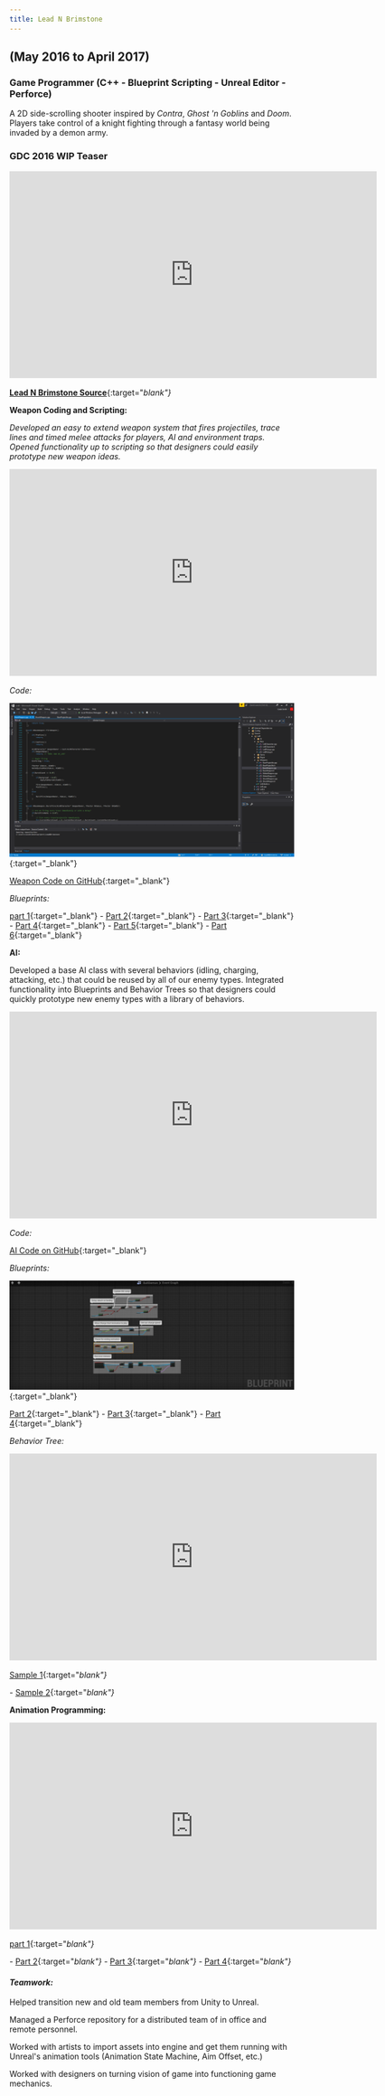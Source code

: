 ```yaml
---
title: Lead N Brimstone
---
```

## (May 2016 to April 2017)
### Game Programmer (C++ - Blueprint Scripting - Unreal Editor - Perforce)

A 2D side-scrolling shooter inspired by _Contra_, _Ghost 'n Goblins_ and _Doom_. Players take control of a knight fighting through a fantasy world being invaded by a demon army.

### GDC 2016 WIP Teaser
<iframe src="https://drive.google.com/file/d/0ByegvJ7suqvHRjFoTTNPbW5TM2c/preview" width="650" height="366" FrameBorder="0"></iframe>

[**Lead N Brimstone Source**](https://github.com/calebsmth54/LeadNBrimstone){:target="_blank"} <div style="display:none;">_</div>

**Weapon Coding and Scripting:**

_Developed an easy to extend weapon system that fires projectiles, trace lines and timed melee attacks for players, AI and environment traps. Opened functionality up to scripting so that designers could easily prototype new weapon ideas._

<iframe src="https://drive.google.com/file/d/1YyE4jJCYvN8OunKgTcyOfLvUAG3G69vW/preview" width="650" height="366" FrameBorder="0"></iframe>



*Code:* 

[![Lead N Brimstone Code Sample](/assets/img/LnB/CodeSample.PNG)](/assets/img/LnB/CodeSample.PNG){:target="_blank"}
<div style="display:none;">_</div>

[Weapon Code on GitHub](https://github.com/calebsmth54/LeadNBrimstone/tree/master/LnB/Source/LnB/Weapons){:target="_blank"}
<div style="display:none;">_</div>

*Blueprints:*

[part 1](/assets/img/LnB/BPPreview1.png){:target="_blank"} -
[Part 2](/assets/img/LnB/BPPreview2.png){:target="_blank"} -
[Part 3](/assets/img/LnB/BPPreview3.png){:target="_blank"} -
[Part 4](/assets/img/LnB/BPPreview4.png){:target="_blank"} -
[Part 5](/assets/img/LnB/BPPreview5.png){:target="_blank"} -
[Part 6](/assets/img/LnB/BPPreview6.png){:target="_blank"} 
<div style="display:none;">_</div>

**AI:**

Developed a base AI class with several behaviors (idling, charging, attacking, etc.) that could be reused by all of our enemy types. Integrated functionality into Blueprints and Behavior Trees so that designers could quickly prototype new enemy types with a library of behaviors.

<iframe src="https://drive.google.com/file/d/1xDrt9fPpLisiSFuHXgT2pWqhPp3CveSC/preview" width="650" height="366" FrameBorder="0"></iframe>

*Code:*

[AI Code on GitHub](https://github.com/calebsmth54/LeadNBrimstone/tree/master/LnB/Source/LnB/AI){:target="_blank"}
<div style="display:none;">_</div>

*Blueprints:*

[![Lead N Brimstone AI Blueprint Preview](/assets/img/LnB/AI_Blueprint0.PNG)](/assets/img/LnB/AI_Blueprint0.PNG){:target="_blank"}
<div style="display:none;">_</div>

[Part 2](/assets/img/LnB/AI_Blueprint1.PNG){:target="_blank"} -
[Part 3](/assets/img/LnB/AI_Blueprint2.PNG){:target="_blank"} -
[Part 4](/assets/img/LnB/AI_Blueprint3.PNG){:target="_blank"}
<div style="display:none;">_</div>

*Behavior Tree:*

<iframe src="https://drive.google.com/file/d/19-fLg-bduYLE7vwJVEE7kqbCNhIdVGjT/preview" width="650" height="366" FrameBorder="0"></iframe>

[Sample 1](/assets/img/LnB/AI_BT1.PNG){:target="_blank"}<div style="display:none;">_</div> -
[Sample 2](/assets/img/LnB/AI_BT2.PNG){:target="_blank"}<div style="display:none;">_</div>

**Animation Programming:**

<iframe src="https://drive.google.com/file/d/1yjPYCPkHi7sypdSA7rYtcmbvT3H-oTai/preview" width="650" height="366" FrameBorder="0"></iframe>
<div style="display:none;">_</div>

[part 1](/assets/img/LnB/Knight_AnimBP1.PNG){:target="_blank"}<div style="display:none;">_</div> -
[Part 2](/assets/img/LnB/Knight_AnimBP2.PNG){:target="_blank"}<div style="display:none;">_</div> -
[Part 3](/assets/img/LnB/Knight_AnimBP3.PNG){:target="_blank"}<div style="display:none;">_</div> -
[Part 4](/assets/img/LnB/Knight_AnimBP4.PNG){:target="_blank"}<div style="display:none;">_</div>

#### *Teamwork:*

Helped transition new and old team members from Unity to Unreal.

Managed a Perforce repository for a distributed team of in office and remote personnel.

Worked with artists to import assets into engine and get them running with Unreal's animation tools (Animation State Machine, Aim Offset, etc.)

Worked with designers on turning vision of game into functioning game mechanics.